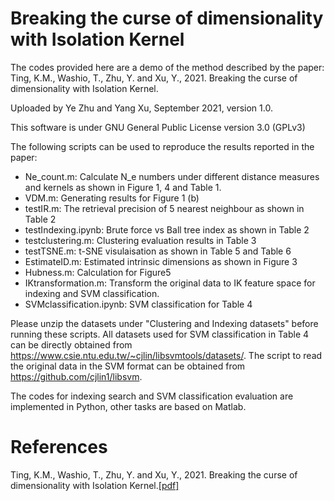 # Breaking the curse of dimensionality with Isolation Kernel

The codes provided here are a demo of the method described by the paper: 
Ting, K.M., Washio, T., Zhu, Y. and Xu, Y., 2021. Breaking the curse of dimensionality with Isolation Kernel.

Uploaded by Ye Zhu and Yang Xu, September 2021, version 1.0.

This software is under GNU General Public License version 3.0 (GPLv3)

The following scripts can be used to reproduce the results reported in the paper:

- Ne_count.m: Calculate N_e numbers under different distance measures and kernels as shown in Figure 1, 4 and Table 1.
- VDM.m: Generating results for Figure 1 (b)
- testIR.m: The retrieval precision of 5 nearest neighbour as shown in Table 2
- testIndexing.ipynb: Brute force vs Ball tree index as shown in Table 2
- testclustering.m: Clustering evaluation results in Table 3
- testTSNE.m: t-SNE visulaisation as shown in Table 5 and Table 6
- EstimateID.m: Estimated intrinsic dimensions as shown in Figure 3
- Hubness.m: Calculation for Figure5
- IKtransformation.m: Transform the original data to IK feature space for indexing and SVM classification. 
- SVMclassification.ipynb: SVM classification for Table 4



Please unzip the datasets under "Clustering and Indexing datasets" before running these scripts. All datasets used for SVM classification in Table 4 can be directly obtained from https://www.csie.ntu.edu.tw/~cjlin/libsvmtools/datasets/. The script to read the original data in the SVM format can be obtained from https://github.com/cjlin1/libsvm.



The codes for indexing search and SVM classification evaluation are implemented in Python, other tasks are based on Matlab. 

# References

Ting, K.M., Washio, T., Zhu, Y. and Xu, Y., 2021. Breaking the curse of dimensionality with Isolation Kernel.[[pdf]](https://github.com/IsolationKernel/Codes/blob/main/PDF/Breaking%20the%20curse%20of%20dimensionality%20with%20Isolation%20Kernel.pdf)
